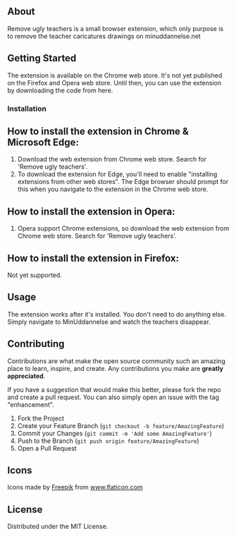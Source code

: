 ## About

Remove ugly teachers is a small browser extension, which only purpose is to remove the teacher caricatures drawings on minuddannelse.net

## Getting Started

The extension is available on the Chrome web store. It's not yet published on the Firefox and Opera web store.
Until then, you can use the extension by downloading the code from here.

### Installation

## How to install the extension in Chrome & Microsoft Edge:

1. Download the web extension from Chrome web store. Search for 'Remove ugly teachers'.
2. To download the extension for Edge, you'll need to enable "installing extensions from other web stores". The Edge browser should prompt for this when you navigate to the extension in the Chrome web store.

## How to install the extension in Opera:

1. Opera support Chrome extensions, so download the web extension from Chrome web store. Search for 'Remove ugly teachers'.

## How to install the extension in Firefox:

Not yet supported.

## Usage

The extension works after it's installed. You don't need to do anything else.
Simply navigate to MinUddannelse and watch the teachers disappear.

## Contributing

Contributions are what make the open source community such an amazing place to learn, inspire, and create. Any contributions you make are **greatly appreciated**.

If you have a suggestion that would make this better, please fork the repo and create a pull request. You can also simply open an issue with the tag "enhancement".

1. Fork the Project
2. Create your Feature Branch (`git checkout -b feature/AmazingFeature`)
3. Commit your Changes (`git commit -m 'Add some AmazingFeature'`)
4. Push to the Branch (`git push origin feature/AmazingFeature`)
5. Open a Pull Request

## Icons

<p>Icons made by <a href="https://www.freepik.com" title="Freepik">Freepik</a> from <a href="https://www.flaticon.com/" title="Flaticon">www.flaticon.com</a></p>

## License

Distributed under the MIT License.
